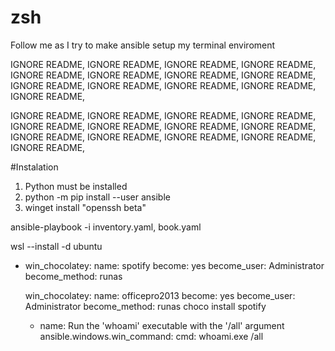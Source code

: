 # zsh
Follow me as I try to make ansible setup my terminal enviroment

IGNORE README, IGNORE README, IGNORE README, IGNORE README, IGNORE README, IGNORE README, IGNORE README, IGNORE README, IGNORE README, IGNORE README, IGNORE README, IGNORE README, IGNORE README, 

IGNORE README, IGNORE README, IGNORE README, IGNORE README, IGNORE README, IGNORE README, IGNORE README, IGNORE README, IGNORE README, IGNORE README, IGNORE README, IGNORE README, IGNORE README,













#Instalation
1. Python must be installed
2. python -m pip install --user ansible
3. winget install "openssh beta"

ansible-playbook -i inventory.yaml,  book.yaml



wsl --install -d ubuntu




- win_chocolatey:
    name: spotify
  become: yes
  become_user: Administrator
  become_method: runas


  win_chocolatey:
    name: officepro2013
  become: yes
  become_user: Administrator
  become_method: runas
  choco install spotify

  - name: Run the 'whoami' executable with the '/all' argument
  ansible.windows.win_command:
    cmd: whoami.exe /all